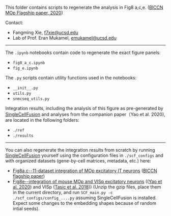 This folder contains scripts to regenerate the analysis in Fig8 a,c,e. ([BICCN MOp Flagship paper, 2020]())

Contact:
- Fangming Xie, f7xie@ucsd.edu
- Lab of Prof. Eran Mukamel, emukamel@ucsd.edu

---
The ```.ipynb``` notebooks contain code to regenerate the exact figure panels:
- ```fig8_a_c.ipynb```
- ```fig_e.ipynb```

The ```.py``` scripts contain utility functions used in the notebooks:
- ```__init__.py```
- ```utils.py```
- ```snmcseq_utils.py```

Integration results, including the analysis of this figure as pre-generated by [SingleCellFusion](https://github.com/mukamel-lab/SingleCellFusion) and analyses from the companion paper（Yao et al. 2020), are located in the following folders:
- ```./ref```
- ```./results```

---
You can also regenerate the integration results from scratch by running [SingleCellFusion](https://github.com/mukamel-lab/SingleCellFusion) yourself using the configuration files in ```./scf_configs``` and with organized datasets (gene-by-cell matrices, metadata, etc.) here: 
- [Fig8a,c--11-dataset integration of MOp excitatory IT neurons]() ([BICCN flagship paper]()) 
- [Fig8e--integration of mouse MOp and VISp excitatory neurons]() (([Yao et al. 2020](https://www.biorxiv.org/content/10.1101/2020.02.29.970558v2)) and VISp ([Tasic et al. 2018](https://www.nature.com/articles/s41586-018-0654-5)))
(Unzip the gzip files, place them in the current directory, and run ```SCF_main.py -c ./scf_configs/config_....py``` assuming SingleCellFusion is installed. Expect some changes to the embedding shapes because of random intial seeds).
 





